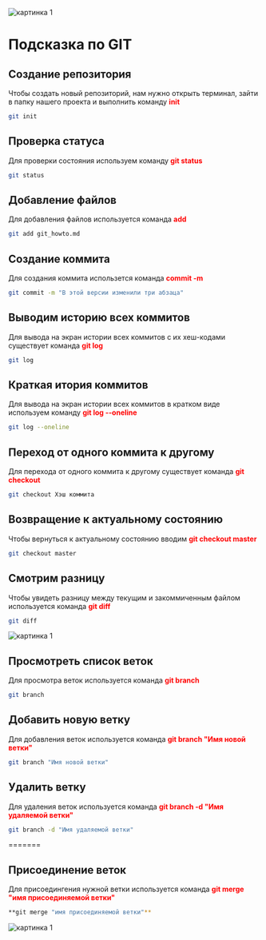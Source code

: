![картинка 1](/images/2.jpg)
# Подсказка по GIT


##  Создание репозитория
Чтобы создать новый репозиторий, нам нужно открыть терминал, зайти в папку нашего проекта и выполнить команду <span style="color:red"> **init**</span>
```sh
git init
```

##  Проверка статуса

Для проверки состояния используем команду <span style="color:red"> **git status**</span>
```sh
git status
```

##  Добавление файлов
Для добавления файлов используется команда <span style="color:red"> **add**</span>
```sh
git add git_howto.md
```

## Создание коммита
Для создания коммита использется команда<span style="color:red"> **commit -m**</span>
```sh
git commit -m "В этой версии изменили три абзаца"
```

## Выводим историю всех коммитов
Для вывода на экран истории всех коммитов с их хеш-кодами существует команда<span style="color:red"> **git log**</span>
```sh
git log
```

## Краткая итория коммитов
Для вывода на экран истории всех коммитов в кратком виде используем команду<span style="color:red"> **git log --oneline**</span>
```sh
git log --oneline
```

## Переход от одного коммита к другому
Для перехода от одного коммита к другому существует команда <span style="color:red"> **git checkout**</span>
```sh
git checkout Хэш коммита
```

## Возвращение к актуальному состоянию
  Чтобы вернуться к актуальному состоянию вводим <span style="color:red"> **git checkout master**</span>
```sh
git checkout master
```

## Смотрим разницу 
  Чтобы увидеть разницу между текущим и закоммиченным файлом используется команда<span style="color:red"> **git diff**</span>
```sh
git diff 
```
![картинка 1](/images/1.jpg)



##  Просмотреть список веток 

Для просмотра веток используется команда<span style="color:red"> **git branch**</span>

```sh
git branch
```

## Добавить новую ветку

Для добавления веток используется команда<span style="color:red"> **git branch "Имя новой ветки"**</span>

```sh
git branch "Имя новой ветки"
```

## Удалить ветку

Для удаления веток используется команда<span style="color:red"> **git branch -d "Имя удаляемой ветки"**</span>

```sh
git branch -d "Имя удаляемой ветки"
```
=======
## Присоединение веток

Для присоедингения нужной ветки используется команда<span style="color:red"> **git merge "имя присоединяемой ветки"**</span>

```sh
**git merge "имя присоединяемой ветки"**
```
![картинка 1](/images/6.png)
